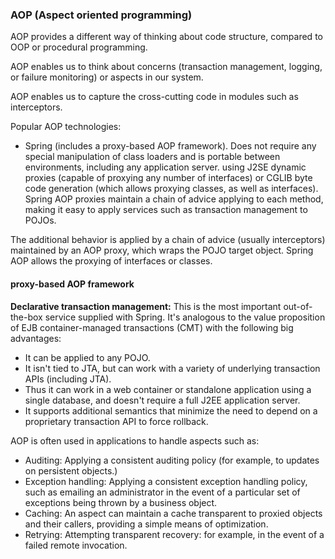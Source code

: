 ### AOP (Aspect oriented programming)

AOP provides a different way of thinking about code structure, compared to OOP or procedural
programming. 

AOP enables us to think about concerns (transaction management, logging, or failure monitoring) or aspects in our system. 

AOP enables us to capture the cross-cutting code in modules such as interceptors.


Popular AOP technologies: 
 - Spring (includes a proxy-based AOP framework). Does not require any special manipulation of class loaders
   and is portable between environments, including any application server. 
    using J2SE dynamic proxies (capable of proxying any number of interfaces) or CGLIB byte code
    generation (which allows proxying classes, as well as interfaces). 
    Spring AOP proxies maintain a chain of advice applying to each method, making it easy to apply services such as 
    transaction management to POJOs. 
    
The additional behavior is applied by a chain of advice (usually interceptors) maintained by an
AOP proxy, which wraps the POJO target object.
Spring AOP allows the proxying of interfaces or classes. 


#### proxy-based AOP framework

**Declarative transaction management:** This is the most important out-of-the-box service supplied
with Spring. It's analogous to the value proposition of EJB container-managed transactions (CMT)
with the following big advantages:
 - It can be applied to any POJO.
 - It isn't tied to JTA, but can work with a variety of underlying transaction APIs (including JTA).
 - Thus it can work in a web container or standalone application using a single database, and
   doesn't require a full J2EE application server.
 - It supports additional semantics that minimize the need to depend on a proprietary transaction API to force rollback.

AOP is often used in applications to handle aspects such as:
 - Auditing: Applying a consistent auditing policy (for example, to updates on persistent objects.)
 - Exception handling: Applying a consistent exception handling policy, such as emailing an
administrator in the event of a particular set of exceptions being thrown by a business object.
 - Caching: An aspect can maintain a cache transparent to proxied objects and their callers, providing a
simple means of optimization.
 - Retrying: Attempting transparent recovery: for example, in the event of a failed remote invocation.
